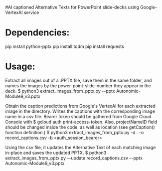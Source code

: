 #AI captioned Alternative Texts for PowerPoint slide-decks using Google-VertexAI service


# Dependencies:
pip install python-pptx
pip install tqdm
pip install requests

# Usage:
Extract all images out of a .PPTX file, save them in the same folder, and names the images by the power-point-slide-number they appear in the deck.
$ python3 extract_images_from_pptx.py --pptx Autonomic-Module9_v3.pptx

Obtain the caption predictions from Google's VertexAI for each extracted image in the directory. Writes the captions with the corresponding image name in a csv file. Bearer token should be gathered from Google Cloud Console with $ gcloud auth print-access-token. Also, projectNameID field should be changed inside the code, as well as location (see getCaption() function definition.)
$ python3 extract_images_from_pptx.py -d . -o record_captions.csv  -b <auth_session_bearer>

Using the csv file, it updates the Alternative Text of each matching image in-place and saves the updated PPTX.
$ python3 extract_images_from_pptx.py --update record_captions.csv --pptx Autonomic-Module9_v3.pptx
